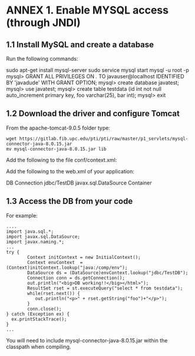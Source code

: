 # ANNEX 1. Enable MYSQL access (through JNDI)

## 1.1 Install MySQL and create a database

Run the following commands:

  sudo apt-get install mysql-server 
  sudo service mysql start
  mysql -u root -p
  mysql> GRANT ALL PRIVILEGES ON *.* TO javauser@localhost IDENTIFIED BY 'javadude' WITH GRANT OPTION;
  mysql> create database javatest;
  mysql> use javatest;
  mysql> create table testdata (id int not null auto_increment primary key, foo varchar(25), bar int);
  mysql> exit

## 1.2 Download the driver and configure Tomcat

From the apache-tomcat-9.0.5 folder type:

    wget https://gitlab.fib.upc.edu/pti/pti/raw/master/p1_servlets/mysql-connector-java-8.0.15.jar
    mv mysql-connector-java-8.0.15.jar lib

Add the following to the file conf/context.xml:

  <Context>
      <!-- .... keep previous entries ... -->
      <Resource name="jdbc/TestDB" auth="Container" type="javax.sql.DataSource"
                 maxTotal="100" maxIdle="30" maxWaitMillis="10000"
                 username="javauser" password="javadude" driverClassName="com.mysql.jdbc.Driver"
                 url="jdbc:mysql://localhost:3306/javatest"/>
  </Context>

Add the following to the web.xml of your application:

  <web-app>
   <!-- .... keep previous entries ... -->
    <resource-ref>
        <description>DB Connection</description>
        <res-ref-name>jdbc/TestDB</res-ref-name>
        <res-type>javax.sql.DataSource</res-type>
        <res-auth>Container</res-auth>
    </resource-ref>
  </web-app>

## 1.3 Access the DB from your code

For example:

    ....
    import java.sql.*;
    import javax.sql.DataSource;
    import javax.naming.*;
    ...
    try {
            Context initContext = new InitialContext();
            Context envContext  = (Context)initContext.lookup("java:/comp/env");
            DataSource ds = (DataSource)envContext.lookup("jdbc/TestDB");
            Connection conn = ds.getConnection();
            out.println("<big>DB working!!</big></html>");
            ResultSet rset = st.executeQuery("select * from testdata");
            while(rset.next()) {
               out.println("<p>" + rset.getString("foo")+"</p>");
            }
            conn.close();
    } catch (Exception ex) {
      ex.printStackTrace();
    }
    ...

You will need to include mysql-connector-java-8.0.15.jar within the classpath when compiling.




